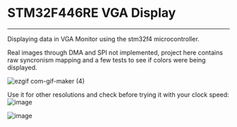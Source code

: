 # STM32F446RE VGA Display
--------------
Displaying data  in VGA Monitor using the stm32f4 microcontroller.

Real images through DMA and SPI not implemented, project here contains raw syncronism mapping and a few tests to see if colors were being displayed.

![ezgif com-gif-maker (4)](https://user-images.githubusercontent.com/56324869/120241613-7feb8d00-c239-11eb-9a55-6d3e04cf165f.gif)

Use it for other resolutions and check before trying it with your clock speed:
![image](https://user-images.githubusercontent.com/56324869/120241839-fdaf9880-c239-11eb-82ce-ea659bd970ab.png)

![image](https://user-images.githubusercontent.com/56324869/120242034-5ed76c00-c23a-11eb-95d3-2f782bc822ad.png)


